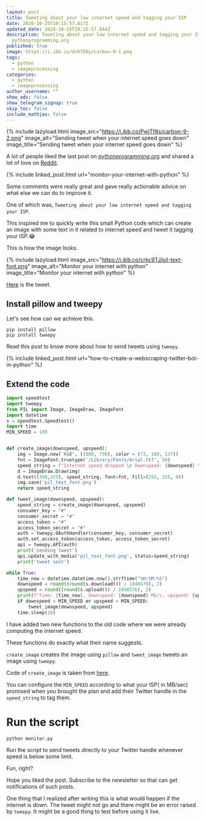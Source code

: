 ```yaml
---
layout: post
title: Tweeting about your low internet speed and tagging your ISP
date: 2020-10-25T10:15:57.817Z
updated_date: 2020-10-25T10:15:57.844Z
description: Tweeting about your low internet speed and tagging your ISP on
  pythonprogramming.org
published: true
image: https://i.ibb.co/dcK7D0y/carbon-9-1.png
tags:
  - python
  - imageprocessing
categories:
  - python
  - imageprocessing
author_username: ""
show_ads: false
show_telegram_signup: true
skip_toc: false
include_mathjax: false
---
```

{% include lazyload.html image_src="https://i.ibb.co/PwjTf8s/carbon-9-2.png" image_alt="Sending tweet when your internet speed goes down" image_title="Sending tweet when your internet speed goes down" %}

A lot of people liked the last post on [pythonprogramming.org](https://pythonprogramming.org) and shared a lot of love on [Reddit](https://www.reddit.com/r/Python/comments/jhh8oa/monitor_your_internet_with_python/).

{% include linked_post.html url="monitor-your-internet-with-python" %}

Some comments were really great and gave really actionable advice on what else we can do to improve it.

One of which was, `Tweeting about your low internet speed and tagging your ISP`.

This inspired me to quickly write this small Python code which can create an image with some text in it related to internet speed and tweet it tagging your ISP.😂

This is how the image looks.

{% include lazyload.html image_src="https://i.ibb.co/crkc9TJ/pil-text-font.png" image_alt="Monitor your internet with python" image_title="Monitor your internet with python" %}

[Here](https://twitter.com/ranvirsingh1114/status/1320311041046163456?s=20) is the tweet.

## Install pillow and tweepy

Let's see how can we achieve this.

```shell
pip install pillow
pip install tweepy
```

Read this post to know more about how to send tweets using `tweepy`.

{% include linked_post.html url="how-to-create-a-webscraping-twitter-bot-in-python" %}

## Extend the code

```python
import speedtest
import tweepy
from PIL import Image, ImageDraw, ImageFont
import datetime
s = speedtest.Speedtest()
import time
MIN_SPEED = 100


def create_image(downspeed, upspeed):
    img = Image.new('RGB', (1080, 750), color = (73, 109, 137))
    fnt = ImageFont.truetype('/Library/Fonts/Arial.ttf', 50)
    speed_string = f"Internet speed dropped \n Downspeed: {downspeed} \n Upspeed: {upspeed}"
    d = ImageDraw.Draw(img)
    d.text((300,325), speed_string, font=fnt, fill=(255, 255, 0))
    img.save('pil_text_font.png')
    return speed_string

def tweet_image(downspeed, upspeed):
    speed_string = create_image(downspeed, upspeed)
    consumer_key = "#"
    consumer_secret = "#"
    access_token = "#"
    access_token_secret = "#"
    auth = tweepy.OAuthHandler(consumer_key, consumer_secret)
    auth.set_access_token(access_token, access_token_secret)
    api = tweepy.API(auth)
    print('sending tweet')
    api.update_with_media('pil_text_font.png', status=speed_string)
    print('tweet sent')

while True:
    time_now = datetime.datetime.now().strftime("%H:%M:%S")
    downspeed = round((round(s.download()) / 1048576), 2)
    upspeed = round((round(s.upload()) / 1048576), 2)
    print(f"time: {time_now}, downspeed: {downspeed} Mb/s, upspeed: {upspeed} Mb/s")
    if downspeed < MIN_SPEED or upspeed < MIN_SPEED:
        tweet_image(downspeed, upspeed)
    time.sleep(10)
```

I have added two new functions to the old code where we were already computing the internet speed.

These functions do exactly what their name suggests.

`create_image` creates the image using `pillow` and `tweet_image` tweets an image using `tweepy`.

Code of `create_image` is taken from [here](https://code-maven.com/create-images-with-python-pil-pillow).

You can configure the `MIN_SPEED` according to what your ISP( in MB/sec) promised when you brought the plan and add their Twitter handle in the `speed_string` to tag them.

# Run the script

```shell
python monitor.py
```

Run the script to send tweets directly to your Twitter handle whenever speed is below some limit.

Fun, right?

Hope you liked the post. Subscribe to the newsletter so that can get notifications of such posts.

One thing that I realized after writing this is what would happen if the internet is down. The tweet might not go and there might be an error raised by `tweepy`. It might be a good thing to test before using it live.